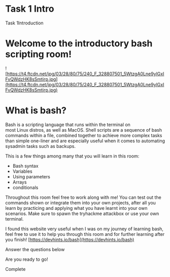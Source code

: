 # Task 1 Intro

Task 1Introduction

# Welcome to the introductory bash scripting room!

![https://t4.ftcdn.net/jpg/03/28/80/75/240_F_328807501_5WtzgA0Lne9ylGxIFvQWdzHK8sSmtjrp.jpg](https://t4.ftcdn.net/jpg/03/28/80/75/240_F_328807501_5WtzgA0Lne9ylGxIFvQWdzHK8sSmtjrp.jpg)

# What is bash?

Bash is a scripting language that runs within the terminal on most Linux distros, as well as MacOS. Shell scripts are a sequence of bash commands within a file, combined together to achieve more complex tasks than simple one-liner and are especially useful when it comes to automating sysadmin tasks such as backups.

This is a few things among many that you will learn in this room:

- Bash syntax
- Variables
- Using parameters
- Arrays
- conditionals

Throughout this room feel free to work along with me! You can test out the commands shown or integrate them into your own projects, after all you learn by practicing and applying what you have learnt into your own scenarios. Make sure to spawn the tryhackme attackbox or use your own terminal.

I found this website very useful when I was on my journey of learning bash, feel free to use it to help you through this room and for further learning after you finish! [https://devhints.io/bash](https://devhints.io/bash)

Answer the questions below

Are you ready to go!

Complete